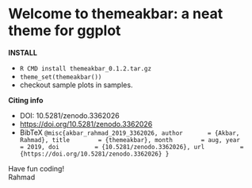 # Welcome to themeakbar: a neat theme for ggplot

**INSTALL**

* ```R CMD install themeakbar_0.1.2.tar.gz```
* ```theme_set(themeakbar())```
* checkout sample plots in samples.

**Citing info**
* DOI: 10.5281/zenodo.3362026 
* https://doi.org/10.5281/zenodo.3362026
* BibTeX ```@misc{akbar_rahmad_2019_3362026,
  author       = {Akbar, Rahmad},
  title        = {themeakbar},
  month        = aug,
  year         = 2019,
  doi          = {10.5281/zenodo.3362026},
  url          = {https://doi.org/10.5281/zenodo.3362026}
}```

Have fun coding!\
Rahmad

